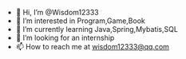 - 👋 Hi, I’m @Wisdom12333
- 👀 I’m interested in Program,Game,Book
- 🌱 I’m currently learning Java,Spring,Mybatis,SQL
- 💞️ I’m looking for an internship 
- 📫 How to reach me at wisdom12333@qq.com

<!---
Wisdom12333/Wisdom12333 is a ✨ special ✨ repository because its `README.md` (this file) appears on your GitHub profile.
You can click the Preview link to take a look at your changes.
--->
